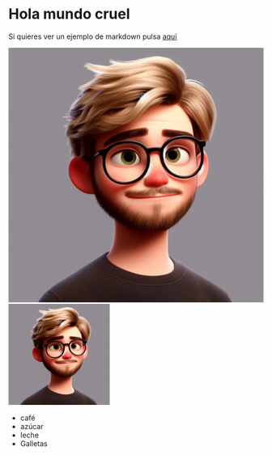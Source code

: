 # Hola mundo cruel

Si quieres ver un ejemplo de markdown pulsa [aquí](./markdown-demo.md)

![avatar](./img/avatar.jpg)
<img src="./img/avatar.jpg" width="200px"/>


* café
* azúcar
* leche
* Galletas 
